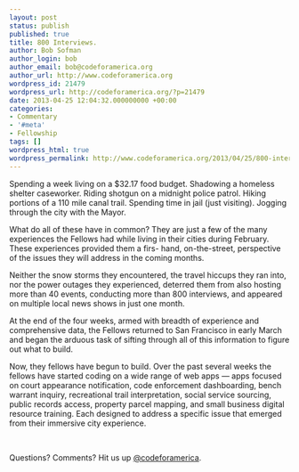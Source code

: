 ```yaml
---
layout: post
status: publish
published: true
title: 800 Interviews.
author: Bob Sofman
author_login: bob
author_email: bob@codeforamerica.org
author_url: http://www.codeforamerica.org
wordpress_id: 21479
wordpress_url: http://codeforamerica.org/?p=21479
date: 2013-04-25 12:04:32.000000000 +00:00
categories:
- Commentary
- '#meta'
- Fellowship
tags: []
wordpress_html: true
wordpress_permalink: http://www.codeforamerica.org/2013/04/25/800-interviews/
---
```


<p>Spending a week living on a $32.17 food budget. Shadowing a homeless shelter caseworker. Riding shotgun on a midnight police patrol. Hiking portions of a 110 mile canal trail. Spending time in jail (just visiting). Jogging through the city with the Mayor.</p>
<p>What do all of these have in common? They are just a few of the many experiences the Fellows had while living in their cities during February. These experiences provided them a firs- hand, on-the-street, perspective of the issues they will address in the coming months.</p>
<p>Neither the snow storms they encountered, the travel hiccups they ran into, nor the power outages they experienced, deterred them from also hosting more than 40 events, conducting more than 800 interviews, and appeared on multiple local news shows in just one month.</p>
<p>At the end of the four weeks, armed with breadth of experience and comprehensive data, the Fellows returned to San Francisco in early March and began the arduous task of sifting through all of this information to figure out what to build.</p>
<p>Now, they fellows have begun to build. Over the past several weeks the fellows have started coding on a wide range of web apps — apps focused on court appearance notification, code enforcement dashboarding, bench warrant inquiry, recreational trail interpretation, social service sourcing, public records access, property parcel mapping, and small business digital resource training. Each designed to address a specific issue that emerged from their immersive city experience.</p>
<p> </p>
<p>Questions? Comments? Hit us up <a href="http://twitter.com/codeforamerica" target="_blank">@codeforamerica</a>.</p>
